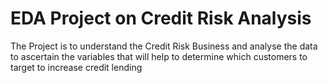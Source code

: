 # EDA Project on  Credit Risk Analysis
The Project is to understand the Credit Risk Business and analyse the data to ascertain the variables that will help to determine which customers to target to increase credit lending
